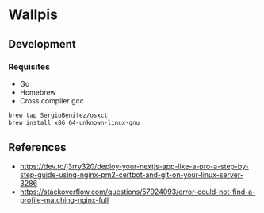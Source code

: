 # Wallpis

## Development

### Requisites

- Go
- Homebrew
- Cross compiler gcc

```bash
brew tap SergioBenitez/osxct
brew install x86_64-unknown-linux-gnu
```

## References

- https://dev.to/j3rry320/deploy-your-nextjs-app-like-a-pro-a-step-by-step-guide-using-nginx-pm2-certbot-and-git-on-your-linux-server-3286
- https://stackoverflow.com/questions/57924093/error-could-not-find-a-profile-matching-nginx-full
